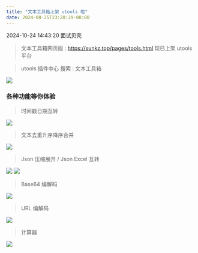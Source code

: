 ```yaml
---
title: "文本工具箱上架 utools 啦"
date: 2024-08-25T23:28:29-08:00
---
```


2024-10-24 14:43:20  面试贝壳

> 文本工具箱网页版 : https://sunkz.top/pages/tools.html 现已上架 utools 平台

> utools 插件中心 搜索 : 文本工具箱

![](https://image-pub.guazistatic.com/qnbdp1066x2948e8846c7944ceb01fe17b321ea93f1725728109.png)

### 各种功能等你体验

> 时间戳日期互转

![](https://image-pub.guazistatic.com/qnbdp1066xb2764ac12dd4467f972f0388202560d01725728255.png)

> 文本去重升序降序合并

![](https://image-pub.guazistatic.com/qnbdp1066x0b2f8f788101474bb86ebed01ff7e3211725728323.png)

> Json 压缩展开 / Json Excel 互转

![](https://image-pub.guazistatic.com/qnbdp1066x9d5869a77bfa4cccbc1dd47367432acd1725728368.png)
![](https://image-pub.guazistatic.com/qnbdp1066xa2099ebf21b64a71b6601ed67ba25d331725728408.png)

> Base64 编解码

![](https://image-pub.guazistatic.com/qnbdp1066x1b7063ef771e47f580c7330c2092ed3f1725728438.png)

> URL 编解码

![](https://image-pub.guazistatic.com/qnbdp1066xf81527cef0bb408ca75f0151259221681725728483.png)

> 计算器

![](https://image-pub.guazistatic.com/qnbdp1066x862997c39bfe459aa3165ccac031eb7f1725728528.png)
